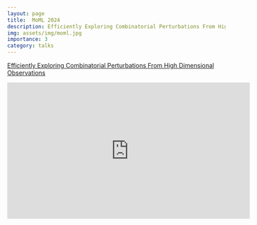 ```yaml
---
layout: page
title:  MoML 2024
description: Efficiently Exploring Combinatorial Perturbations From High Dimensional Observations
img: assets/img/moml.jpg
importance: 3
category: talks
---
```


[Efficiently Exploring Combinatorial Perturbations From High Dimensional Observations](https://www.youtube.com/watch?v=8ZjqsgsPV_0)

<div class="video">
<iframe width="560" height="315" src="https://www.youtube.com/embed/8ZjqsgsPV_0" title="YouTube video player" frameborder="0" allow="accelerometer; autoplay; clipboard-write; encrypted-media; gyroscope; picture-in-picture" allowfullscreen></iframe>
</div>

